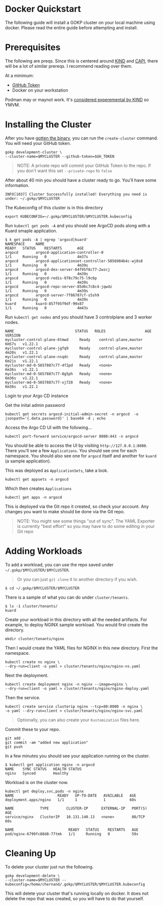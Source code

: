 # Docker Quickstart

The following guide will install a GOKP cluster on your local machine using docker.
Please read the entire guide before attempting and install.

# Prerequisites

The following are preqs. Since this is centered around [KIND](https://kind.sigs.k8s.io/) and [CAPI](https://cluster-api.sigs.k8s.io/), there will be a lot of similar prereqs. I recommend reading over them.

At a minimum:
* [GitHub Token](github-token.md)
* Docker on your workstation

Podman may or maynot work. It's [considered experemental by KIND](https://kind.sigs.k8s.io/docs/user/rootless/#creating-a-kind-cluster-with-rootless-podman) so YMVM.

# Installing the Cluster

After you have [gotten the binary](../README.md#getting-the-binary), you can run the `create-cluster` command. You will need your GitHub token.

```shell
gokp development-cluster \
--cluster-name=$MYCLUSTER --github-token=$GH_TOKEN
```

> NOTE: A private repo will commit your GitHub Token to the repo. If you don't want this set `--private-repo` to `false`

After about 40 min you should have a cluster ready to go. You'll have some information.

```shell
INFO[1037] Cluster Successfully installed! Everything you need is under: ~/.gokp/$MYCLUSTER
```

The Kubeconfig of this cluster is in this directory

```shell
export KUBECONFIG=~/.gokp/$MYCLUSTER/$MYCLUSTER.kubeconfig
```

Run `kubectl get pods -A` and you should see ArgoCD pods along with a Kuard smaple application.

```
$ k get pods -A | egrep 'argocd|kuard'
NAMESPACE     NAME                                                  READY   STATUS    RESTARTS       AGE
argocd        argocd-application-controller-0                       1/1     Running   0              4m37s
argocd        argocd-applicationset-controller-5856984b4c-wj8s8     1/1     Running   0              4m39s
argocd        argocd-dex-server-64f95f8c77-2wzcj                    1/1     Running   0              4m39s
argocd        argocd-redis-978c79c75-l9c6p                          1/1     Running   0              4m39s
argocd        argocd-repo-server-85d6c7c8c4-jqwdz                   1/1     Running   0              4m39s
argocd        argocd-server-7f86787cf-s5sh9                         1/1     Running   0              4m39s
kuard         kuard-857f95f9df-99x87                                1/1     Running   0              4m43s
```

Run `kubectl get nodes` and you should have 3 controlplane and 3 worker nodes.

```
NAME                            STATUS   ROLES                  AGE     VERSION
mycluster-control-plane-6tmwd     Ready    control-plane,master   6m57s   v1.22.1
mycluster-control-plane-jgfq9     Ready    control-plane,master   4m20s   v1.22.1
mycluster-control-plane-nsqdc     Ready    control-plane,master   6m21s   v1.22.1
mycluster-md-0-5657887c77-4f2pd   Ready    <none>                 6m36s   v1.22.1
mycluster-md-0-5657887c77-8g5ph   Ready    <none>                 6m36s   v1.22.1
mycluster-md-0-5657887c77-xj728   Ready    <none>                 6m36s   v1.22.1
```

Login to your Argo CD instance

Get the inital admin password

```shell
kubectl get secrets argocd-initial-admin-secret -n argocd  -o jsonpath='{.data.password}' | base64 -d ; echo
```

Access the Argo CD UI with the following...

```shell
kubectl port-forward service/argocd-server 8080:443 -n argocd
```

You should be able to access the UI by visiting `http://127.0.0.1:8080`. There you'll see a few `Applications`. You should see one for each namespace. You should also see  one for `argocd` itself and another for `kuard` (a sample application).


This was deployed as `ApplicationSets`, take a look.

```shell
kubectl get appsets -n argocd
```

Which then creates `Applications`

```shell
kubectl get apps -n argocd
```

This is deployed via the Git repo it created, so check your account. Any changes you want to make should be done via the Git repo.

> NOTE: You might see some things "out of sync". The YAML Exporter is currently "best effort" so you may have to do some editing in your Git repo

# Adding Workloads

To add a workload, you can use the repo saved under `~/.gokp/$MYCLUSTER/$MYCLUSTER`.

> Or you can just `git clone` it to another directory if you wish.

```
$ cd ~/.gokp/$MYCLUSTER/$MYCLUSTER
```

There is a sample of what you can do under `cluster/tenants`.

```shell
$ ls -1 cluster/tenants/
kuard
```

Create your workload in this directory with all the needed artifacts.
For example, to deploy NGINX sample workload. You would first create
the directory.

```shell
mkdir cluster/tenants/nginx
```

Then I would create the YAML files for NGINX in this new directory. First the namespace.

```shell
kubectl create ns nginx \
--dry-run=client -o yaml > cluster/tenants/nginx/nginx-ns.yaml
```

Next the deployment.

```shell
kubectl create deployment nginx -n nginx --image=nginx \
--dry-run=client -o yaml > cluster/tenants/nginx/nginx-deploy.yaml
```

Then the service.

```shell
kubectl create service clusterip nginx --tcp=80:8080 -n nginx \
-o yaml --dry-run=client > cluster/tenants/nginx/nginx-svc.yaml
```

> Optionally, you can also create your `Kustomization` files here.

Commit these to your repo.

```shell
git add .
git commit -am "added new application"
git push
```

In a few minutes you should see your application running on the cluster.

```shell
$ kubectl get application nginx -n argocd
NAME    SYNC STATUS   HEALTH STATUS
nginx   Synced        Healthy
```

Workload is on the cluster now.

```shell
kubectl get deploy,svc,pods -n nginx
NAME                    READY   UP-TO-DATE   AVAILABLE   AGE
deployment.apps/nginx   1/1     1            1           60s

NAME            TYPE        CLUSTER-IP      EXTERNAL-IP   PORT(S)   AGE
service/nginx   ClusterIP   10.131.140.13   <none>        80/TCP    60s

NAME                         READY   STATUS    RESTARTS   AGE
pod/nginx-6799fc88d8-77tmk   1/1     Running   0          59s
```

# Cleaning Up

To delete your cluster just run the following.

```shell
gokp development-delete \
--cluster-name=$MYCLUSTER --kubeconfig=/home/chernand/.gokp/$MYCLUSTER/$MYCLUSTER.kubeconfig
```

This will delete your cluster that's running locally on docker. It does not delete the repo that was created, so you will have to do that yourself.
